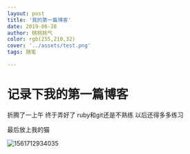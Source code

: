 ```yaml
---
layout: post
title: '我的第一篇博客'
date: 2019-06-28
author: 桃桃桃气
color: rgb(255,210,32)
cover: '../assets/test.png'
tags: 随笔

---
```


# 记录下我的第一篇博客
 折腾了一上午 终于弄好了 ruby和git还是不熟练 以后还得多多练习

 最后放上我的猫

![1561712934035](C:\Users\DZPC1905134\AppData\Roaming\Typora\typora-user-images\1561712934035.png)   
